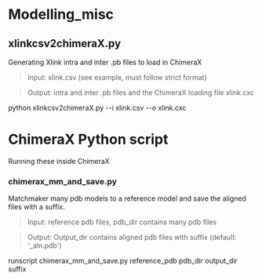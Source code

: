 # Modelling_misc

## xlinkcsv2chimeraX.py 
Generating Xlink intra and inter .pb files to load in ChimeraX

> Input: xlink.csv (see example, must follow strict format)

> Output: intra and inter .pb files and the ChimeraX loading file xlink.cxc

  python xlinkcsv2chimeraX.py --i xlink.csv --o xlink.cxc

# ChimeraX Python script
Running these inside ChimeraX

### chimerax_mm_and_save.py
Matchmaker many pdb models to a reference model and save the aligned files with a suffix.

> Input: reference pdb files, pdb_dir contains many pdb files

> Output: Output_dir contains aligned pdb files with suffix (default: '_aln.pdb')

  runscript chimerax_mm_and_save.py reference_pdb pdb_dir output_dir suffix
  

